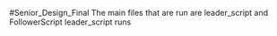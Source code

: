 #Senior_Design_Final
The main files that are run are leader_script and FollowerScript
leader_script runs 
